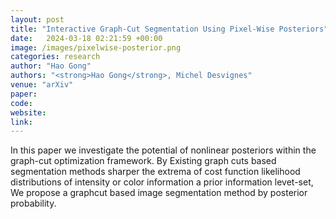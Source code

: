 ```yaml
---
layout: post
title: "Interactive Graph-Cut Segmentation Using Pixel-Wise Posteriors"
date:   2024-03-18 02:21:59 +00:00
image: /images/pixelwise-posterior.png
categories: research
author: "Hao Gong"
authors: "<strong>Hao Gong</strong>, Michel Desvignes"
venue: "arXiv"
paper: 
code:
website: 
link: 
---
```

In this paper we investigate the potential of nonlinear posteriors within the graph-cut optimization framework. By Existing
graph cuts based segmentation methods sharper the extrema of cost function likelihood distributions of intensity or color
information a prior information levet-set, We propose a graphcut based image segmentation method by posterior probability.
